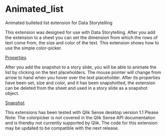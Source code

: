 # Animated_list
Animated bulleted list extension for Data Storytelling

This extension was designed for use with Data Storytelling. After you add the extension to a sheet you can set the dimension from which the rows of text come from, the size and color of the text. This extension shows how to use the simple color-picker. 

[Properties](https://github.com/ingemarcarlo/Animated_list/blob/master/properties.png?raw=true)

After you add the snapshot to a story slide, you will be able to animate the list by clicking on the text placeholders. The mouse pointer will change from arrow to hand when you hover over the text placeholder.
After its properties have been set, size and color, and it has been snapshotted, the extension can be deleted from the sheet and used in a story slide as a snapshot object.

[Snapshot](https://github.com/ingemarcarlo/Animated_list/blob/master/SnapshotInSlide.png?raw=true)

This extensions has been tested with Qlik Sense desktop version 1.1
Please Note: The colorpicker is not covered in the Qlik Sense API documentation and is thereby not currently supported by Qlik.
The code for this extension may be updated to be compatible with the next release.
